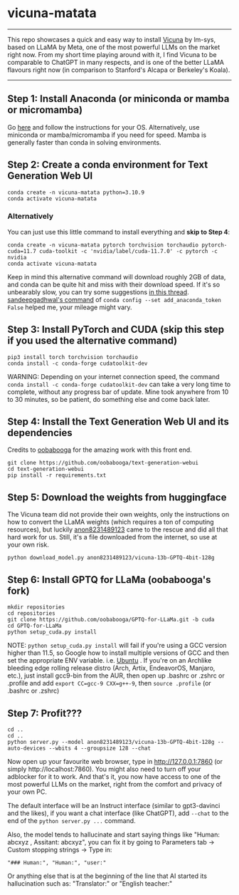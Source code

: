 # vicuna-matata

---

This repo showcases a quick and easy way to install [Vicuna](https://github.com/lm-sys/FastChat) by lm-sys, based on LLaMA by Meta, one of the most powerful LLMs on the market right now. From my short time playing around with it, I find Vicuna to be comparable to ChatGPT in many respects, and is one of the better LLaMA flavours right now (in comparison to Stanford's Alcapa or Berkeley's Koala).

---

## Step 1: Install Anaconda (or miniconda or mamba or micromamba)
Go [here](https://anaconda.org/anaconda/conda) and follow the instructions for your OS. Alternatively, use miniconda or mamba/micromamba if you need for speed. Mamba is generally faster than conda in solving environments. 

## Step 2: Create a conda environment for Text Generation Web UI

```
conda create -n vicuna-matata python=3.10.9
conda activate vicuna-matata 
```

### Alternatively 

You can just use this little command to install everything and **skip to Step 4**:
```
conda create -n vicuna-matata pytorch torchvision torchaudio pytorch-cuda=11.7 cuda-toolkit -c 'nvidia/label/cuda-11.7.0' -c pytorch -c nvidia
conda activate vicuna-matata
```

Keep in mind this alternative command will download roughly 2GB of data, and conda can be quite hit and miss with their download speed. If it's so unbearably slow, you can try some suggestions [in this thread](https://github.com/pytorch/pytorch/issues/17023).  [sandeepgadhwal's command](https://github.com/pytorch/pytorch/issues/17023#issuecomment-1214770710) of `conda config --set add_anaconda_token False` helped me, your mileage might vary.

## Step 3: Install PyTorch and CUDA (skip this step if you used the alternative command)

```
pip3 install torch torchvision torchaudio
conda install -c conda-forge cudatoolkit-dev 
```

WARNING: Depending on your internet connection speed, the command `conda install -c conda-forge cudatoolkit-dev` can take a very long time to complete, without any progress bar of update. Mine took anywhere from 10 to 30 minutes, so be patient, do something else and come back later. 

## Step 4: Install the Text Generation Web UI and its dependencies

Credits to [oobabooga](https://github.com/oobabooga/text-generation-webui) for the amazing work with this front end. 

```
git clone https://github.com/oobabooga/text-generation-webui
cd text-generation-webui
pip install -r requirements.txt 
```

## Step 5: Download the weights from huggingface

The Vicuna team did not provide their own weights, only the instructions on how to convert the LLaMA weights (which requires a ton of computing resources), but luckily [anon8231489123](https://huggingface.co/anon8231489123/vicuna-13b-GPTQ-4bit-128g) came to the rescue and did all that hard work for us. Still, it's a file downloaded from the internet, so use at your own risk.  

```
python download_model.py anon8231489123/vicuna-13b-GPTQ-4bit-128g
```

## Step 6: Install GPTQ for LLaMa (oobabooga's fork)


```
mkdir repositories
cd repositories
git clone https://github.com/oobabooga/GPTQ-for-LLaMa.git -b cuda
cd GPTQ-for-LLaMa
python setup_cuda.py install
```

NOTE: `python setup_cuda.py install` will fail if you're using a GCC version higher than 11.5, so Google how to install multiple versions of GCC and then set the appropriate ENV variable. i.e. [Ubuntu](https://www.fosslinux.com/39386/how-to-install-multiple-versions-of-gcc-and-g-on-ubuntu-20-04.htm) . If you're on an Archlike bleeding edge rolling release distro (Arch, Artix, EndeavorOS, Manjaro, etc.), just install gcc9-bin from the AUR, then open up .bashrc or .zshrc or .profile and add `export CC=gcc-9 CXX=g++-9`, then `source .profile` (or .bashrc or .zshrc) 

## Step 7: Profit???

```
cd ..
cd ..
python server.py --model anon8231489123/vicuna-13b-GPTQ-4bit-128g --auto-devices --wbits 4 --groupsize 128 --chat
```

Now open up your favourite web browser, type in http://127.0.0.1:7860 (or simply http://localhost:7860). You might also need to turn off your adblocker for it to work. And that's it, you now have access to one of the most powerful LLMs on the market, right from the comfort and privacy of your own PC.  

The default interface will be an Instruct interface (similar to gpt3-davinci and the likes), if you want a chat interface (like ChatGPT), add `--chat` to the end of the `python server.py ...` command. 

Also, the model tends to hallucinate and start saying things like "Human: abcxyz , Assitant: abcxyz", you can fix it by going to Parameters tab -> Custom stopping strings -> Type in:

```
"### Human:", "Human:", "user:"
```

Or anything else that is at the beginning of the line that AI started its hallucination such as: "Translator:" or "English teacher:"
